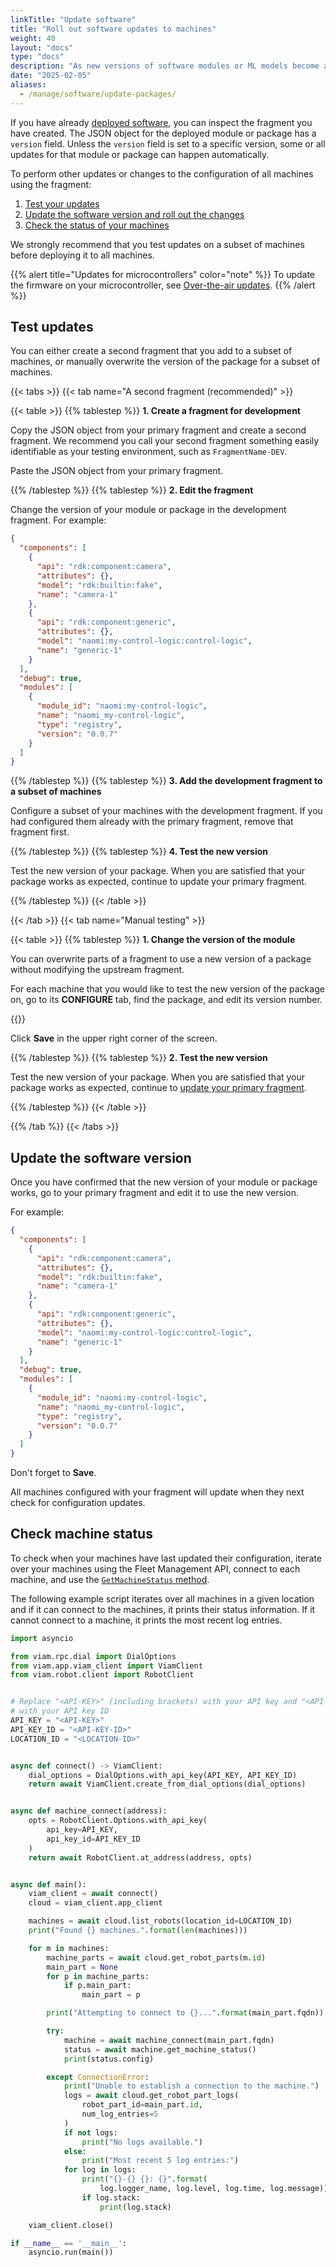 ```yaml
---
linkTitle: "Update software"
title: "Roll out software updates to machines"
weight: 40
layout: "docs"
type: "docs"
description: "As new versions of software modules or ML models become available, you can update the deployed version on all machines in one go."
date: "2025-02-05"
aliases:
  - /manage/software/update-packages/
---
```


If you have already [deployed software](/manage/software/deploy-software/), you can inspect the fragment you have created.
The JSON object for the deployed module or package has a `version` field.
Unless the `version` field is set to a specific version, some or all updates for that module or package can happen automatically.

To perform other updates or changes to the configuration of all machines using the fragment:

1. [Test your updates](#test-updates)
2. [Update the software version and roll out the changes](#update-the-software-version)
3. [Check the status of your machines](#check-machine-status)

We strongly recommend that you test updates on a subset of machines before deploying it to all machines.

{{% alert title="Updates for microcontrollers" color="note" %}}
To update the firmware on your microcontroller, see [Over-the-air updates](/operate/get-started/other-hardware/micro-module/#over-the-air-updates).
{{% /alert %}}

## Test updates

You can either create a second fragment that you add to a subset of machines, or manually overwrite the version of the package for a subset of machines.

{{< tabs >}}
{{< tab name="A second fragment (recommended)" >}}

{{< table >}}
{{% tablestep %}}
**1. Create a fragment for development**

Copy the JSON object from your primary fragment and create a second fragment.
We recommend you call your second fragment something easily identifiable as your testing environment, such as `FragmentName-DEV`.

Paste the JSON object from your primary fragment.

{{% /tablestep %}}
{{% tablestep %}}
**2. Edit the fragment**

Change the version of your module or package in the development fragment.
For example:

```json {class="line-numbers linkable-line-numbers" data-line="22"}
{
  "components": [
    {
      "api": "rdk:component:camera",
      "attributes": {},
      "model": "rdk:builtin:fake",
      "name": "camera-1"
    },
    {
      "api": "rdk:component:generic",
      "attributes": {},
      "model": "naomi:my-control-logic:control-logic",
      "name": "generic-1"
    }
  ],
  "debug": true,
  "modules": [
    {
      "module_id": "naomi:my-control-logic",
      "name": "naomi_my-control-logic",
      "type": "registry",
      "version": "0.0.7"
    }
  ]
}
```

{{% /tablestep %}}
{{% tablestep %}}
**3. Add the development fragment to a subset of machines**

Configure a subset of your machines with the development fragment.
If you had configured them already with the primary fragment, remove that fragment first.

{{% /tablestep %}}
{{% tablestep %}}
**4. Test the new version**

Test the new version of your package.
When you are satisfied that your package works as expected, continue to update your primary fragment.

{{% /tablestep %}}
{{< /table >}}

{{< /tab >}}
{{< tab name="Manual testing" >}}

{{< table >}}
{{% tablestep %}}
**1. Change the version of the module**

You can overwrite parts of a fragment to use a new version of a package without modifying the upstream fragment.

For each machine that you would like to test the new version of the package on, go to its **CONFIGURE** tab, find the package, and edit its version number.

{{<imgproc src="/how-tos/deploy-packages/version-change.png" resize="800x" class="shadow fill" style="width: 600px" declaredimensions=true alt="Configuration builder UI">}}

Click **Save** in the upper right corner of the screen.

{{% /tablestep %}}
{{% tablestep %}}
**2. Test the new version**

Test the new version of your package.
When you are satisfied that your package works as expected, continue to [update your primary fragment](#update-the-software-version).

{{% /tablestep %}}
{{< /table >}}

{{% /tab %}}
{{< /tabs >}}

## Update the software version

Once you have confirmed that the new version of your module or package works, go to your primary fragment and edit it to use the new version.

For example:

```json {class="line-numbers linkable-line-numbers" data-line="22"}
{
  "components": [
    {
      "api": "rdk:component:camera",
      "attributes": {},
      "model": "rdk:builtin:fake",
      "name": "camera-1"
    },
    {
      "api": "rdk:component:generic",
      "attributes": {},
      "model": "naomi:my-control-logic:control-logic",
      "name": "generic-1"
    }
  ],
  "debug": true,
  "modules": [
    {
      "module_id": "naomi:my-control-logic",
      "name": "naomi_my-control-logic",
      "type": "registry",
      "version": "0.0.7"
    }
  ]
}
```

Don't forget to **Save**.

All machines configured with your fragment will update when they next check for configuration updates.

## Check machine status

To check when your machines have last updated their configuration, iterate over your machines using the Fleet Management API, connect to each machine, and use the [`GetMachineStatus` method](/dev/reference/apis/robot/#getmachinestatus).

The following example script iterates over all machines in a given location and if it can connect to the machines, it prints their status information.
If it cannot connect to a machine, it prints the most recent log entries.

```python {class="line-numbers linkable-line-numbers"}
import asyncio

from viam.rpc.dial import DialOptions
from viam.app.viam_client import ViamClient
from viam.robot.client import RobotClient


# Replace "<API-KEY>" (including brackets) with your API key and "<API-KEY-ID>"
# with your API key ID
API_KEY = "<API-KEY>"
API_KEY_ID = "<API-KEY-ID>"
LOCATION_ID = "<LOCATION-ID>"


async def connect() -> ViamClient:
    dial_options = DialOptions.with_api_key(API_KEY, API_KEY_ID)
    return await ViamClient.create_from_dial_options(dial_options)


async def machine_connect(address):
    opts = RobotClient.Options.with_api_key(
        api_key=API_KEY,
        api_key_id=API_KEY_ID
    )
    return await RobotClient.at_address(address, opts)


async def main():
    viam_client = await connect()
    cloud = viam_client.app_client

    machines = await cloud.list_robots(location_id=LOCATION_ID)
    print("Found {} machines.".format(len(machines)))

    for m in machines:
        machine_parts = await cloud.get_robot_parts(m.id)
        main_part = None
        for p in machine_parts:
            if p.main_part:
                main_part = p

        print("Attempting to connect to {}...".format(main_part.fqdn))

        try:
            machine = await machine_connect(main_part.fqdn)
            status = await machine.get_machine_status()
            print(status.config)

        except ConnectionError:
            print("Unable to establish a connection to the machine.")
            logs = await cloud.get_robot_part_logs(
                robot_part_id=main_part.id,
                num_log_entries=5
            )
            if not logs:
                print("No logs available.")
            else:
                print("Most recent 5 log entries:")
            for log in logs:
                print("{}-{} {}: {}".format(
                    log.logger_name, log.level, log.time, log.message))
                if log.stack:
                    print(log.stack)

    viam_client.close()

if __name__ == '__main__':
    asyncio.run(main())
```
